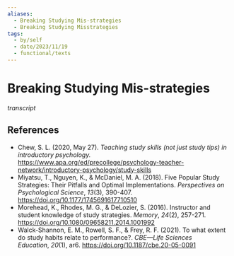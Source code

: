 ```yaml
---
aliases:
  - Breaking Studying Mis-strategies
  - Breaking Studying Misstrategies
tags:
  - by/self
  - date/2023/11/19
  - functional/texts
---
```


# Breaking Studying Mis-strategies

_transcript_

## References

- Chew, S. L. (2020, May 27). _Teaching study skills (not just study tips) in introductory psychology._ https://www.apa.org/ed/precollege/psychology-teacher-network/introductory-psychology/study-skills
- Miyatsu, T., Nguyen, K., & McDaniel, M. A. (2018). Five Popular Study Strategies: Their Pitfalls and Optimal Implementations. _Perspectives on Psychological Science_, _13_(3), 390-407. https://doi.org/10.1177/1745691617710510
- Morehead, K., Rhodes, M. G., & DeLozier, S. (2016). Instructor and student knowledge of study strategies. _Memory_, _24_(2), 257-271. https://doi.org/10.1080/09658211.2014.1001992
- Walck-Shannon, E. M., Rowell, S. F., & Frey, R. F. (2021). To what extent do study habits relate to performance?. _CBE—Life Sciences Education_, _20_(1), ar6. https://doi.org/10.1187/cbe.20-05-0091

